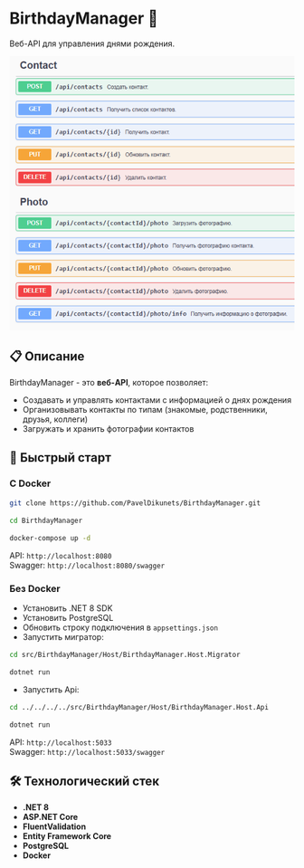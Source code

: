 # BirthdayManager 🎂
 Веб-API для управления днями рождения.

![API Screenshot](docs/images/api-screenshot.png)

## 📋 Описание

BirthdayManager - это **веб-API**, которое позволяет:

- Создавать и управлять контактами с информацией о днях рождения
- Организовывать контакты по типам (знакомые, родственники, друзья, коллеги)
- Загружать и хранить фотографии контактов

## 🚀 Быстрый старт
### С Docker
```bash
git clone https://github.com/PavelDikunets/BirthdayManager.git
```
```bash
cd BirthdayManager
```
```bash
docker-compose up -d
```

API: `http://localhost:8080`  
Swagger: `http://localhost:8080/swagger`

### Без Docker
- Установить .NET 8 SDK
- Установить PostgreSQL 
- Обновить строку подключения в `appsettings.json`
- Запустить мигратор:
```bash
cd src/BirthdayManager/Host/BirthdayManager.Host.Migrator
```
```bash
dotnet run

```
- Запустить Api:
```bash
cd ../../../../src/BirthdayManager/Host/BirthdayManager.Host.Api
```
```bash
dotnet run
```

API: `http://localhost:5033`  
Swagger: `http://localhost:5033/swagger`

## 🛠️ Технологический стек
- **.NET 8**
- **ASP.NET Core**
- **FluentValidation**
- **Entity Framework Core**
- **PostgreSQL**
- **Docker**
